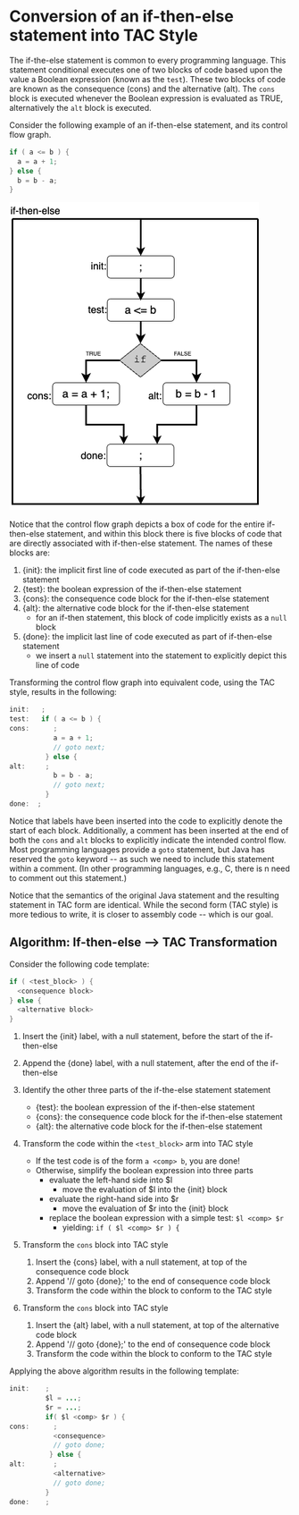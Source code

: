 # Conversion of an if-then-else statement into TAC Style

The if-the-else statement is common to every programming language. This statement conditional executes one of two blocks of code based upon the value a Boolean expression (known as the `test`). These two blocks of code are known as the consequence (cons) and the alternative (alt). The `cons` block is executed whenever the Boolean expression is evaluated as TRUE, alternatively the `alt` block is executed. 


Consider the following example of an if-then-else statement, and its control flow graph.

  ```java
  if ( a <= b ) {
    a = a + 1;
  } else {
    b = b - a;
  }
  ```

![Control Flow Graph for an if-then-else statement](if-then-else.png)

Notice that the control flow graph depicts a box of code for the entire if-then-else statement, and within this block there is five blocks of code that are directly associated with if-then-else statement.  The names of these blocks are:

  1. {init}: the implicit first line of code executed as part of the if-then-else statement
  1. {test}: the boolean expression of the if-then-else statement
  1. {cons}: the consequence code block for the if-then-else statement
  1. {alt}:  the alternative code block for the if-then-else statement
     * for an if-then statement, this block of code implicitly exists as a `null` block
  1. {done}: the implicit last line of code executed as part of if-then-else statement
     * we insert a `null` statement into the statement to explicitly depict this line of code

Transforming the control flow graph into equivalent code, using the TAC style, results in the following:

  ```java tac
  init:   ;
  test:   if ( a <= b ) {
  cons:      ;
             a = a + 1;
             // goto next;
           } else {
  alt:     ;
             b = b - a;
             // goto next;
           }
  done:  ; 
  ```

Notice that labels have been inserted into the code to explicitly denote the start of each block.  Additionally, a comment has been inserted at the end of both the `cons` and `alt` blocks to explicitly indicate the intended control flow. Most programming languages provide a `goto` statement, but Java has reserved the `goto` keyword -- as such we need to include this statement within a comment. (In other programming languages, e.g., C, there is n need to comment out this statement.)

Notice that the semantics of the original Java statement and the resulting statement in TAC form are identical. While the second form (TAC style) is more tedious to write, it is closer to assembly code -- which is our goal.


## Algorithm: If-then-else --> TAC Transformation 

Consider the following code template:

   ```java
   if ( <test_block> ) {
     <consequence block>
   } else {   
     <alternative block>
   }
   ```

   1. Insert the {init} label, with a null statement, before the start of the if-then-else

   1. Append the {done} label, with a null statement, after the end of the if-then-else

   1. Identify the other three parts of the if-the-else statement statement
      * {test}: the boolean expression of the if-then-else statement
      * {cons}: the consequence code block for the if-then-else statement
      * {alt}:  the alternative code block for the if-then-else statement

   1. Transform the code within the `<test_block>` arm into TAC style
      * If the test code is of the form `a <comp> b`, you are done!
      * Otherwise, simplify the boolean expression into three parts
        - evaluate the left-hand side into $l
          - move the evaluation of $l into the {init} block
        - evaluate the right-hand side into $r
          - move the evaluation of $r into the {init} block
        - replace the boolean expression with a simple test: `$l <comp> $r`
          - yielding: `if ( $l <comp> $r ) {`

   1. Transform the `cons` block into TAC style
      1. Insert the {cons} label, with a null statement, at top of the consequence code block
      1. Append '// goto {done};' to the end of consequence code block
      1. Transform the code within the block to conform to the TAC style

   1. Transform the `cons` block into TAC style
      1. Insert the {alt} label, with a null statement, at top of the alternative code block
      1. Append '// goto {done};' to the end of consequence code block
      1. Transform the code within the block to conform to the TAC style

Applying the above algorithm results in the following template:

   ```java tac
   init:    ;
            $l = ...;
            $r = ...;
            if( $l <comp> $r ) {
   cons:      ;
              <consequence>
              // goto done;
             } else {  
   alt:       ;
              <alternative>
              // goto done;
            }
   done:    ;
   ```

[^opt]: Only the {alt} and {done} labels are required.

